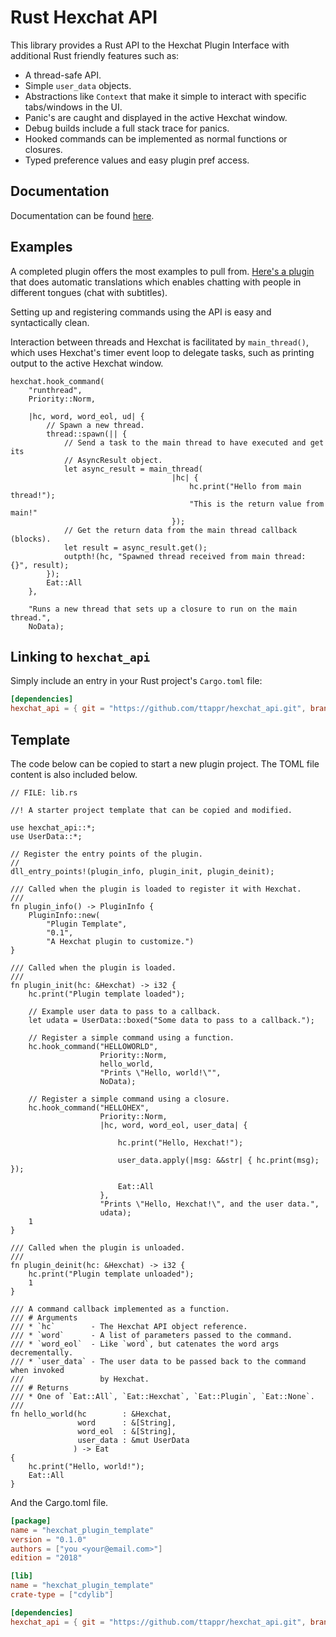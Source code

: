 
# Rust Hexchat API

This library provides a Rust API to the Hexchat Plugin Interface with additional
Rust friendly features such as:
* A thread-safe API.
* Simple `user_data` objects.
* Abstractions like `Context` that make it simple to interact with specific 
  tabs/windows in the UI.
* Panic's are caught and displayed in the active Hexchat window.
* Debug builds include a full stack trace for panics.
* Hooked commands can be implemented as normal functions or closures.
* Typed preference values and easy plugin pref access.

## Documentation
Documentation can be found 
[here](https://ttappr.github.io/hexchat_api/hexchat_api/index.html).

## Examples

A completed plugin offers the most examples to pull from. 
[Here's a plugin](https://github.com/ttappr/hexchat_translator) that does
automatic translations which enables chatting with people in different tongues 
(chat with subtitles).

Setting up and registering commands using the API is easy and syntactically 
clean. 

Interaction between threads and Hexchat is facilitated by `main_thread()`, which
uses Hexchat's timer event loop to delegate tasks, such as printing output
to the active Hexchat window.

```rust,no_run
hexchat.hook_command(
    "runthread",
    Priority::Norm,

    |hc, word, word_eol, ud| {
        // Spawn a new thread.
        thread::spawn(|| {
            // Send a task to the main thread to have executed and get its
            // AsyncResult object.
            let async_result = main_thread(
                                    |hc| {
                                        hc.print("Hello from main thread!");
                                        "This is the return value from main!"
                                    });
            // Get the return data from the main thread callback (blocks).
            let result = async_result.get();
            outpth!(hc, "Spawned thread received from main thread: {}", result);
        });
        Eat::All
    },

    "Runs a new thread that sets up a closure to run on the main thread.",
    NoData);
```

## Linking to `hexchat_api`

Simply include an entry in your Rust project's `Cargo.toml` file:

```toml
[dependencies]
hexchat_api = { git = "https://github.com/ttappr/hexchat_api.git", branch = "main" }
```

## Template

The code below can be copied to start a new plugin project. The TOML file 
content is also included below.


```rust,no_run
// FILE: lib.rs

//! A starter project template that can be copied and modified.

use hexchat_api::*;
use UserData::*;

// Register the entry points of the plugin.
//
dll_entry_points!(plugin_info, plugin_init, plugin_deinit);

/// Called when the plugin is loaded to register it with Hexchat.
///
fn plugin_info() -> PluginInfo {
    PluginInfo::new(
        "Plugin Template",
        "0.1",
        "A Hexchat plugin to customize.")
}

/// Called when the plugin is loaded.
///
fn plugin_init(hc: &Hexchat) -> i32 {
    hc.print("Plugin template loaded");
   
    // Example user data to pass to a callback.
    let udata = UserData::boxed("Some data to pass to a callback.");
    
    // Register a simple command using a function.
    hc.hook_command("HELLOWORLD", 
                    Priority::Norm, 
                    hello_world, 
                    "Prints \"Hello, world!\"", 
                    NoData);

    // Register a simple command using a closure.
    hc.hook_command("HELLOHEX", 
                    Priority::Norm, 
                    |hc, word, word_eol, user_data| {
                    
                        hc.print("Hello, Hexchat!");
    
                        user_data.apply(|msg: &&str| { hc.print(msg); });
    
                        Eat::All
                    }, 
                    "Prints \"Hello, Hexchat!\", and the user data.", 
                    udata);
    1
}

/// Called when the plugin is unloaded.
///
fn plugin_deinit(hc: &Hexchat) -> i32 {
    hc.print("Plugin template unloaded");
    1
}

/// A command callback implemented as a function.
/// # Arguments
/// * `hc`        - The Hexchat API object reference.
/// * `word`      - A list of parameters passed to the command.
/// * `word_eol`  - Like `word`, but catenates the word args decrementally.
/// * `user_data` - The user data to be passed back to the command when invoked
///                 by Hexchat.
/// # Returns
/// * One of `Eat::All`, `Eat::Hexchat`, `Eat::Plugin`, `Eat::None`. 
///
fn hello_world(hc        : &Hexchat, 
               word      : &[String], 
               word_eol  : &[String], 
               user_data : &mut UserData
              ) -> Eat
{
    hc.print("Hello, world!");
    Eat::All
}
```

And the Cargo.toml file.

```toml
[package]
name = "hexchat_plugin_template"
version = "0.1.0"
authors = ["you <your@email.com>"]
edition = "2018"

[lib]
name = "hexchat_plugin_template"
crate-type = ["cdylib"]

[dependencies]
hexchat_api = { git = "https://github.com/ttappr/hexchat_api.git", branch = "main" }
```
